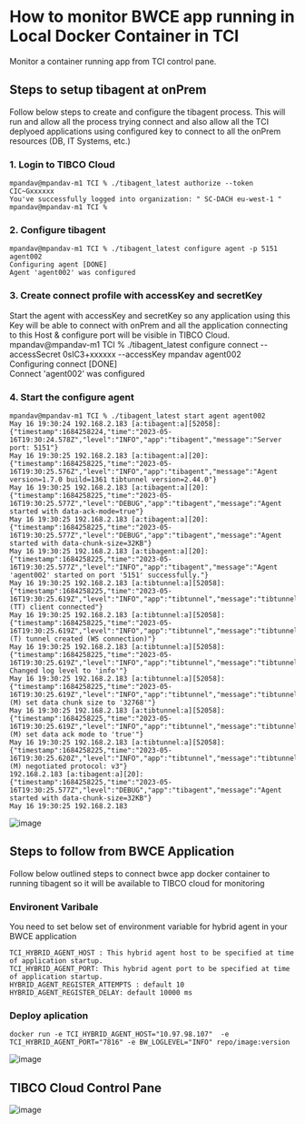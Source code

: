 # How to monitor BWCE app running in Local Docker Container in TCI

Monitor a container running app from TCI control pane.

## Steps to setup tibagent at onPrem
Follow below steps to create and configure the tibagent process. This will run and allow all the process trying connect and also allow all the TCI deplyoed applications using configured key to connect to all the onPrem resources (DB, IT Systems, etc.)

### 1. Login to TIBCO Cloud
    mpandav@mpandav-m1 TCI % ./tibagent_latest authorize --token CIC~Gxxxxxx                                                           
    You've successfully logged into organization: " SC-DACH eu-west-1 " 
    mpandav@mpandav-m1 TCI % 

### 2. Configure tibagent 
    mpandav@mpandav-m1 TCI % ./tibagent_latest configure agent -p 5151 agent002              
    Configuring agent [DONE]                 
    Agent 'agent002' was configured

### 3. Create connect profile with accessKey and secretKey
Start the agent with accessKey and secretKey so any application using this Key will be able to connect with onPrem and all the application connecting to this Host & configure port will be visible in TIBCO Cloud.<br/>
    mpandav@mpandav-m1 TCI % ./tibagent_latest configure connect --accessSecret 0sIC3+xxxxxx --accessKey mpandav agent002                       
    Configuring connect [DONE]                 
    Connect 'agent002' was configured

### 4. Start the configure agent
    mpandav@mpandav-m1 TCI % ./tibagent_latest start agent agent002                                                                         
    May 16 19:30:24 192.168.2.183 [a:tibagent:a][52058]: {"timestamp":1684258224,"time":"2023-05-16T19:30:24.578Z","level":"INFO","app":"tibagent","message":"Server port: 5151"}
    May 16 19:30:25 192.168.2.183 [a:tibagent:a][20]: {"timestamp":1684258225,"time":"2023-05-16T19:30:25.576Z","level":"INFO","app":"tibagent","message":"Agent version=1.7.0 build=1361 tibtunnel version=2.44.0"}
    May 16 19:30:25 192.168.2.183 [a:tibagent:a][20]: {"timestamp":1684258225,"time":"2023-05-16T19:30:25.577Z","level":"DEBUG","app":"tibagent","message":"Agent started with data-ack-mode=true"}
    May 16 19:30:25 192.168.2.183 [a:tibagent:a][20]: {"timestamp":1684258225,"time":"2023-05-16T19:30:25.577Z","level":"DEBUG","app":"tibagent","message":"Agent started with data-chunk-size=32KB"}
    May 16 19:30:25 192.168.2.183 [a:tibagent:a][20]: {"timestamp":1684258225,"time":"2023-05-16T19:30:25.577Z","level":"INFO","app":"tibagent","message":"Agent 'agent002' started on port '5151' successfully."}
    May 16 19:30:25 192.168.2.183 [a:tibtunnel:a][52058]: {"timestamp":1684258225,"time":"2023-05-16T19:30:25.619Z","level":"INFO","app":"tibtunnel","message":"tibtunnel(ad81821dd3e9): (TT) client connected"}
    May 16 19:30:25 192.168.2.183 [a:tibtunnel:a][52058]: {"timestamp":1684258225,"time":"2023-05-16T19:30:25.619Z","level":"INFO","app":"tibtunnel","message":"tibtunnel(ad81821dd3e9): (T) tunnel created (WS connection)"}
    May 16 19:30:25 192.168.2.183 [a:tibtunnel:a][52058]: {"timestamp":1684258225,"time":"2023-05-16T19:30:25.619Z","level":"INFO","app":"tibtunnel","message":"tibtunnel(ad81821dd3e9): Changed log level to 'info'"}
    May 16 19:30:25 192.168.2.183 [a:tibtunnel:a][52058]: {"timestamp":1684258225,"time":"2023-05-16T19:30:25.619Z","level":"INFO","app":"tibtunnel","message":"tibtunnel(ad81821dd3e9): (M) set data chunk size to '32768'"}
    May 16 19:30:25 192.168.2.183 [a:tibtunnel:a][52058]: {"timestamp":1684258225,"time":"2023-05-16T19:30:25.619Z","level":"INFO","app":"tibtunnel","message":"tibtunnel(ad81821dd3e9): (M) set data ack mode to 'true'"}
    May 16 19:30:25 192.168.2.183 [a:tibtunnel:a][52058]: {"timestamp":1684258225,"time":"2023-05-16T19:30:25.620Z","level":"INFO","app":"tibtunnel","message":"tibtunnel(ad81821dd3e9): (M) negotiated protocol: v3"}
    192.168.2.183 [a:tibagent:a][20]: {"timestamp":1684258225,"time":"2023-05-16T19:30:25.577Z","level":"DEBUG","app":"tibagent","message":"Agent started with data-chunk-size=32KB"}
    May 16 19:30:25 192.168.2.183
![image](https://github.com/mpandav/tibco-cloud-usability/assets/38240734/fa79b6f8-abad-4ff8-90ae-54e31f7b9f8e)

## Steps to follow from BWCE Application
Follow below outlined steps to connect bwce app docker container to running tibagent so it will be available to TIBCO cloud for monitoring
### Environent Varibale
You need to set below set of environment variable for hybrid agent in your BWCE application

    TCI_HYBRID_AGENT_HOST : This hybrid agent host to be specified at time of application startup.
    TCI_HYBRID_AGENT_PORT: This hybrid agent port to be specified at time of application startup.
    HYBRID_AGENT_REGISTER_ATTEMPTS : default 10
    HYBRID_AGENT_REGISTER_DELAY: default 10000 ms

### Deploy aplication

    docker run -e TCI_HYBRID_AGENT_HOST="10.97.98.107"  -e TCI_HYBRID_AGENT_PORT="7816" -e BW_LOGLEVEL="INFO" repo/image:version

  ![image](https://github.com/mpandav/tibco-cloud-usability/assets/38240734/52222734-cec6-42a6-9157-c1869798d252)
  
##  TIBCO Cloud Control Pane
  ![image](https://github.com/mpandav/tibco-cloud-usability/assets/38240734/33187d5c-3cc2-4db7-8a9f-f3559b72f5b4)

